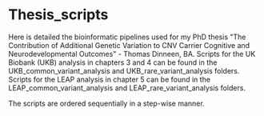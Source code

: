# Thesis_scripts

Here is detailed the bioinformatic pipelines used for my PhD thesis "The Contribution of Additional Genetic Variation to CNV Carrier Cognitive and Neurodevelopmental Outcomes" - Thomas Dinneen, BA. Scripts for the UK Biobank (UKB) analysis in chapters 3 and 4 can be found in the UKB_common_variant_analysis and UKB_rare_variant_analysis folders. Scripts for the LEAP analysis in chapter 5 can be found in the LEAP_common_variant_analysis and LEAP_rare_variant_analysis folders. 

The scripts are ordered sequentially in a step-wise manner. 
